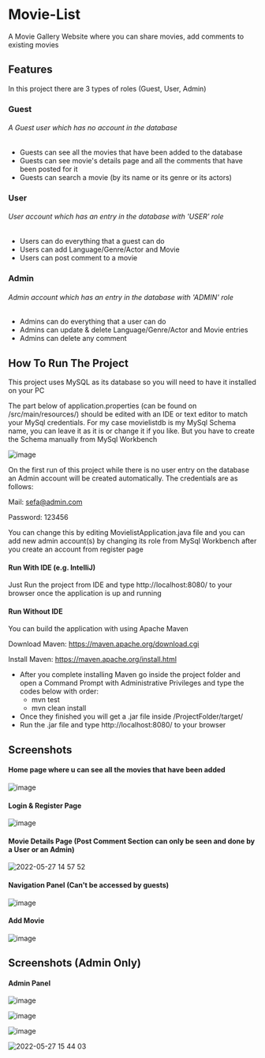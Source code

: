 # Movie-List
A Movie Gallery Website where you can share movies, add comments to existing movies

## Features
In this project there are 3 types of roles (Guest, User, Admin)

### Guest
###### A Guest user which has no account in the database
+ Guests can see all the movies that have been added to the database
+ Guests can see movie's details page and all the comments that have been posted for it
+ Guests can search a movie (by its name or its genre or its actors)

### User
###### User account which has an entry in the database with 'USER' role
+ Users can do everything that a guest can do
+ Users can add Language/Genre/Actor and Movie
+ Users can post comment to a movie

### Admin
###### Admin account which has an entry in the database with 'ADMIN' role
+ Admins can do everything that a user can do
+ Admins can update & delete Language/Genre/Actor and Movie entries
+ Admins can delete any comment

## How To Run The Project
This project uses MySQL as its database so you will need to have it installed on your PC

The part below of application.properties (can be found on /src/main/resources/) should be edited with an IDE or text editor to match your MySql credentials.
For my case movielistdb is my MySql Schema name, you can leave it as it is or change it if you like. But you have to create the Schema manually from MySql Workbench 

![image](https://user-images.githubusercontent.com/83312431/170697679-e37a1481-c9b5-4c6b-89f1-5554e9fa34d3.png)

On the first run of this project while there is no user entry on the database an Admin account will be created automatically. The credentials are as follows:

Mail:     sefa@admin.com

Password: 123456

You can change this by editing MovielistApplication.java file and you can add new admin account(s) by changing its role from MySql Workbench after you create
an account from register page


#### Run With IDE (e.g. IntelliJ)
Just Run the project from IDE and type http://localhost:8080/ to your browser once the application is up and running

#### Run Without IDE
You can build the application with using Apache Maven

Download Maven: https://maven.apache.org/download.cgi

Install Maven: https://maven.apache.org/install.html

+ After you complete installing Maven go inside the project folder and open a Command Prompt with Administrative Privileges and type the codes below with order:
  * mvn test
  * mvn clean install
+ Once they finished you will get a .jar file inside /ProjectFolder/target/
+ Run the .jar file and type http://localhost:8080/ to your browser

## Screenshots
#### Home page where u can see all the movies that have been added
![image](https://user-images.githubusercontent.com/83312431/170699121-dc939601-bb17-4f50-9509-2f43ee66b288.png)

#### Login & Register Page
![image](https://user-images.githubusercontent.com/83312431/170699234-436dae2f-7c8a-483b-8e38-32367ffdd770.png)

#### Movie Details Page (Post Comment Section can only be seen and done by a User or an Admin)
![2022-05-27 14 57 52](https://user-images.githubusercontent.com/83312431/170695422-886ea10f-302d-4586-bbae-5e1e33650da3.png)

#### Navigation Panel (Can't be accessed by guests)
![image](https://user-images.githubusercontent.com/83312431/170700221-ae5b3257-9217-4fb8-b7be-df621623e8e4.png)

#### Add Movie
![image](https://user-images.githubusercontent.com/83312431/170700513-5dd94c47-8140-48d4-a3cc-12edf9006624.png)

## Screenshots (Admin Only)
#### Admin Panel
![image](https://user-images.githubusercontent.com/83312431/170700727-3cd7f8a1-8867-4636-ac0b-f8611196f5bc.png)

![image](https://user-images.githubusercontent.com/83312431/170701121-0456ca20-2944-44ce-8e91-4e45a44cf45b.png)

![image](https://user-images.githubusercontent.com/83312431/170701191-74436b2f-7cf9-4fcf-b944-5d9afc303122.png)

![2022-05-27 15 44 03](https://user-images.githubusercontent.com/83312431/170701915-35f026f2-8b24-41d5-92cd-4d57bc4893c5.png)







